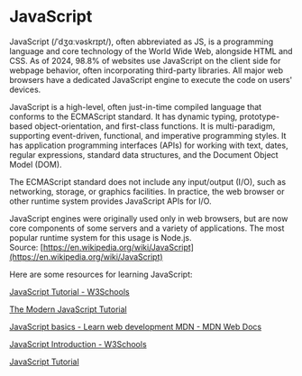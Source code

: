 
JavaScript
==========




JavaScript (/ˈdʒɑːvəskrɪpt/), often abbreviated as JS, is a programming language and core technology of the World Wide Web, alongside HTML and CSS. As of 2024, 98.8% of websites use JavaScript on the client side for webpage behavior, often incorporating third-party libraries. All major web browsers have a dedicated JavaScript engine to execute the code on users' devices.

JavaScript is a high-level, often just-in-time compiled language that conforms to the ECMAScript standard. It has dynamic typing, prototype-based object-orientation, and first-class functions. It is multi-paradigm, supporting event-driven, functional, and imperative programming styles. It has application programming interfaces (APIs) for working with text, dates, regular expressions, standard data structures, and the Document Object Model (DOM).

The ECMAScript standard does not include any input/output (I/O), such as networking, storage, or graphics facilities. In practice, the web browser or other runtime system provides JavaScript APIs for I/O.

JavaScript engines were originally used only in web browsers, but are now core components of some servers and a variety of applications. The most popular runtime system for this usage is Node.js.  
Source: [https://en.wikipedia.org/wiki/JavaScript](https://en.wikipedia.org/wiki/JavaScript)

Here are some resources for learning JavaScript:

[JavaScript Tutorial - W3Schools](https://www.w3schools.com/js/DEFAULT.asp)

[The Modern JavaScript Tutorial](https://javascript.info/)

[JavaScript basics - Learn web development  MDN - MDN Web Docs](https://developer.mozilla.org/en-US/docs/Learn/Getting_started_with_the_web/JavaScript_basics)

[JavaScript Introduction - W3Schools](https://www.w3schools.com/js/js_intro.asp)

[JavaScript Tutorial](https://www.javascripttutorial.net/)